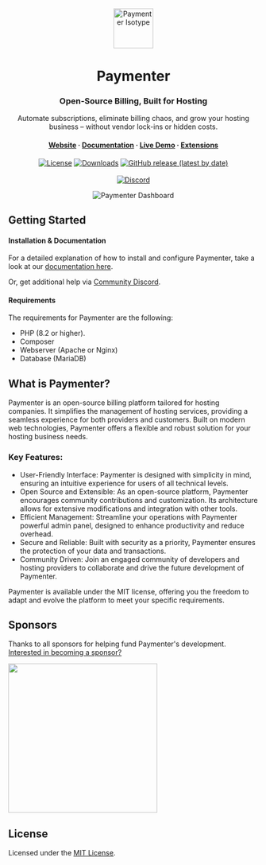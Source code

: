 <br>
<p align="center">
  <a href="https://paymenter.org">
    <picture>
      <source media="(max-width: 768px)" srcset="https://paymenter.org/iso.svg" width="65px">
      <source media="(prefers-color-scheme: dark)" srcset="https://paymenter.org/iso.svg" width="80px">
      <source media="(prefers-color-scheme: light)" srcset="https://paymenter.org/iso.svg" width="80px">
      <img alt="Paymenter Isotype" src="https://paymenter.org/iso.svg">
    </picture>
  </a>
</p>
<h1 align="center">
  Paymenter
</h1>

<div align="center">
  <h3>Open-Source Billing, Built for Hosting</h3>
  <p>Automate subscriptions, eliminate billing chaos, and grow your hosting business – without vendor lock-ins or hidden costs.</p>
</div>

<h4 align="center">
  <a href="https://paymenter.org">Website</a> ·
  <a href="https://paymenter.org/docs/installation/install">Documentation</a> ·
  <a href="https://demo.paymenter.org">Live Demo</a> ·
  <a href="https://builtbybit.com/resources/categories/paymenter.76/">Extensions</a>
</h4>

 <div align="center">
   
  [![License](https://img.shields.io/badge/license-MIT-blue.svg)](https://github.com/Paymenter/paymenter/blob/master/LICENSE)
  [![Downloads](https://img.shields.io/github/downloads/paymenter/paymenter/total)]()
  [![GitHub release (latest by date)](https://img.shields.io/github/v/release/paymenter/paymenter)](https://github.com/Paymenter/paymenter/releases)
    <br>
    <br>
  [![Discord](https://img.shields.io/discord/882318291014651924?logo=discord&labelColor=white&color=5865f2)](https://discord.gg/xB4UUT3XQg)
  
</div>

<div align="center">
    <picture>
      <source media="(max-width: 768px)" srcset="https://upload.wikimedia.org/wikipedia/commons/c/ca/1x1.png">
      <source media="(prefers-color-scheme: dark)" srcset="https://paymenter.org/landing/screenshots/dark/dashboard.webp">
      <source media="(prefers-color-scheme: light)" srcset="https://paymenter.org/landing/screenshots/light/dashboard.webp">
      <img alt="Paymenter Dashboard" src="https://paymenter.org/landing/screenshots/dark/dashboard.webp">
    </picture>
    <br>
</div>

## Getting Started

#### Installation & Documentation

For a detailed explanation of how to install and configure Paymenter, take a look at our [documentation here](https://paymenter.org/docs/getting-started/introduction/).

Or, get additional help via [Community Discord](https://discord.gg/xB4UUT3XQg).

#### Requirements

The requirements for Paymenter are the following:

- PHP (8.2 or higher).
- Composer
- Webserver (Apache or Nginx)
- Database (MariaDB)

## What is Paymenter?

Paymenter is an open-source billing platform tailored for hosting companies. It simplifies the management of hosting services, providing a seamless experience for both providers and customers. Built on modern web technologies, Paymenter offers a flexible and robust solution for your hosting business needs.

### Key Features:
- User-Friendly Interface: Paymenter is designed with simplicity in mind, ensuring an intuitive experience for users of all technical levels.
- Open Source and Extensible: As an open-source platform, Paymenter encourages community contributions and customization. Its architecture allows for extensive modifications and integration with other tools.
- Efficient Management: Streamline your operations with Paymenter powerful admin panel, designed to enhance productivity and reduce overhead.
- Secure and Reliable: Built with security as a priority, Paymenter ensures the protection of your data and transactions.
- Community Driven: Join an engaged community of developers and hosting providers to collaborate and drive the future development of Paymenter.

Paymenter is available under the MIT license, offering you the freedom to adapt and evolve the platform to meet your specific requirements.

## Sponsors

Thanks to all sponsors for helping fund Paymenter's development. [Interested in becoming a sponsor?](https://github.com/sponsors/Paymenter)

<a href="https://nodedog.consulting/?rel=paymenter">
    <img src="https://github.com/user-attachments/assets/d31a9ac5-aca4-476b-a678-55cc694df1aa" width="300">
</a>


## License

Licensed under the [MIT License](https://github.com/Paymenter/Paymenter/blob/master/LICENSE).
